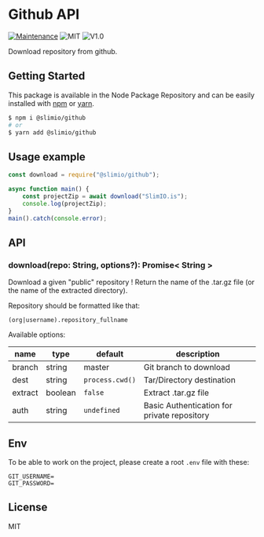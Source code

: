 # Github API
[![Maintenance](https://img.shields.io/badge/Maintained%3F-yes-green.svg)](https://github.com/SlimIO/github/commit-activity)
![MIT](https://img.shields.io/github/license/mashape/apistatus.svg)
![V1.0](https://img.shields.io/badge/version-0.3.0-blue.svg)

Download repository from github.

## Getting Started

This package is available in the Node Package Repository and can be easily installed with [npm](https://docs.npmjs.com/getting-started/what-is-npm) or [yarn](https://yarnpkg.com).

```bash
$ npm i @slimio/github
# or
$ yarn add @slimio/github
```

## Usage example
```js
const download = require("@slimio/github");

async function main() {
    const projectZip = await download("SlimIO.is");
    console.log(projectZip);
}
main().catch(console.error);
```

## API

### download(repo: String, options?): Promise< String >
Download a given "public" repository ! Return the name of the .tar.gz file (or the name of the extracted directory).

Repository should be formatted like that:
```
(org|username).repository_fullname
```

Available options:

| name | type | default | description |
| --- | --- | --- | --- |
| branch | string | master | Git branch to download |
| dest | string | `process.cwd()` | Tar/Directory destination |
| extract | boolean | `false` | Extract .tar.gz file |
| auth | string | `undefined` | Basic Authentication for private repository |

## Env
To be able to work on the project, please create a root `.env` file with these:
```
GIT_USERNAME=
GIT_PASSWORD=
```

## License
MIT
